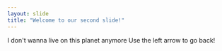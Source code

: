 ```yaml
---
layout: slide
title: "Welcome to our second slide!"
---
```

I don't wanna live on this planet anymore
Use the left arrow to go back!
